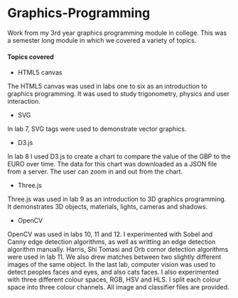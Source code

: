 # Graphics-Programming
Work from my 3rd year graphics programming module in college. This was a semester long module in which we covered a variety of topics.

#### Topics covered
+ HTML5 canvas

The HTML5 canvas was used in labs one to six as an introduction to graphics programming. It was used to study trigonometry, physics and user interaction.

+ SVG

In lab 7, SVG tags were used to demonstrate vector graphics.

+ D3.js

In lab 8 I used D3.js to create a chart to compare the value of the GBP to the EURO over time. The data for this chart was downloaded as a JSON file from a server. The user can zoom in and out from the chart.

+ Three.js

Three.js was used in lab 9 as an introduction to 3D graphics programming. It demonstrates 3D objects, materials, lights, cameras and shadows.

+ OpenCV

OpenCV was used in labs 10, 11 and 12. I experimented with Sobel and Canny edge detection algorithms, as well as writting an edge detection algorithm manually. Harris, Shi Tomasi and Orb cornor detection algorithms were used in lab 11. We also drew matches between two slightly different images of the same object. In the last lab, computer vision was used to detect peoples faces and eyes, and also cats faces. I also experimented with three different colour spaces, RGB, HSV and HLS. I split each colour space into three colour channels. All image and classifier files are provided.